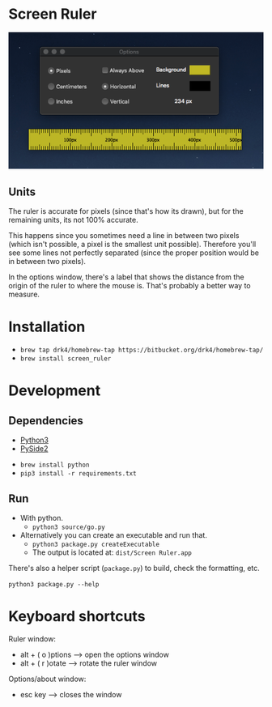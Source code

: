 # Screen Ruler

![Image](images/ruler.png)

## Units

The ruler is accurate for pixels (since that's how its drawn), but for the remaining units, its not 100% accurate.

This happens since you sometimes need a line in between two pixels (which isn't possible, a pixel is the smallest unit possible). Therefore you'll see some lines not perfectly separated (since the proper position would be in between two pixels).

In the options window, there's a label that shows the distance from the origin of the ruler to where the mouse is. That's probably a better way to measure.

# Installation

-   `brew tap drk4/homebrew-tap https://bitbucket.org/drk4/homebrew-tap/`
-   `brew install screen_ruler`

# Development

## Dependencies

-   [Python3](http://python.org)
-   [PySide2](https://wiki.qt.io/Qt_for_Python)

*   `brew install python`
*   `pip3 install -r requirements.txt`

## Run

-   With python.
    -   `python3 source/go.py`
-   Alternatively you can create an executable and run that.
    -   `python3 package.py createExecutable`
    -   The output is located at: `dist/Screen Ruler.app`

There's also a helper script (`package.py`) to build, check the formatting, etc.

`python3 package.py --help`

# Keyboard shortcuts

Ruler window:

-   alt + ( o )ptions --> open the options window
-   alt + ( r )otate --> rotate the ruler window

Options/about window:

-   esc key --> closes the window
